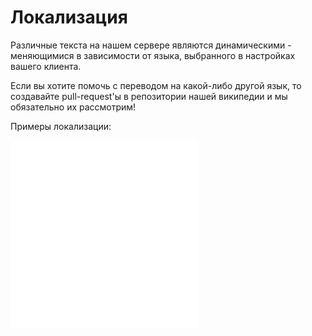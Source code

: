 # Локализация

Различные текста на нашем сервере являются динамическими - меняющимися в зависимости от языка, выбранного в настройках вашего клиента. 

Если вы хотите помочь с переводом на какой-либо другой язык, то создавайте pull-request'ы в репозитории нашей википедии и мы обязательно их рассмотрим!

Примеры локализации:

![English](languages/en_us.json)
![Russian](languages/ru_ru.json)